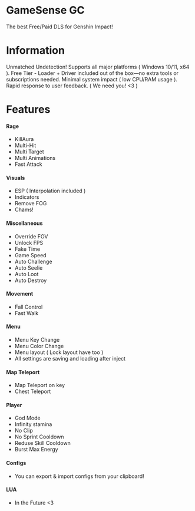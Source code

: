 # GameSense GC
The best Free/Paid DLS for Genshin Impact!

# Information
Unmatched Undetection! Supports all major platforms ( Windows 10/11, x64 ). Free Tier - Loader + Driver included out of the box—no extra tools or subscriptions needed. Minimal system impact ( low CPU/RAM usage ). Rapid response to user feedback. ( We need you! <3 )

# Features
#### Rage
* KillAura
* Multi-Hit
* Multi Target
* Multi Animations
* Fast Attack
#### Visuals
* ESP ( Interpolation included )
* Indicators
* Remove FOG
* Chams!
#### Miscellaneous
* Override FOV
* Unlock FPS
* Fake Time
* Game Speed
* Auto Challenge
* Auto Seelie
* Auto Loot
* Auto Destroy
#### Movement
* Fall Control
* Fast Walk
#### Menu
* Menu Key Change
* Menu Color Change
* Menu layout ( Lock layout have too )
* All settings are saving and loading after inject
#### Map Teleport
* Map Teleport on key
* Chest Teleport
#### Player
* God Mode
* Infinity stamina
* No Clip
* No Sprint Cooldown
* Reduse Skill Cooldown
* Burst Max Energy
#### Configs
* You can export & import configs from your clipboard!
#### LUA
* In the Future <3
